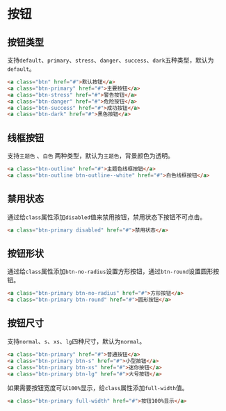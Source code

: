 # 按钮

## 按钮类型

支持`default`、`primary`、`stress`、`danger`、`success`、`dark`五种类型，默认为`default`。

```html
<a class="btn" href="#">默认按钮</a>
<a class="btn-primary" href="#">主要按钮</a>
<a class="btn-stress" href="#">警告按钮</a>
<a class="btn-danger" href="#">危险按钮</a>
<a class="btn-success" href="#">成功按钮</a>
<a class="btn-dark" href="#">黑色按钮</a>
```

## 线框按钮

支持`主题色` 、`白色` 两种类型，默认为`主题色`，背景颜色为透明。

```html
<a class="btn-outline" href="#">主题色线框按钮</a>
<a class="btn-outline btn-outline--white" href="#">白色线框按钮</a>
```

## 禁用状态

通过给`class`属性添加`disabled`值来禁用按钮，禁用状态下按钮不可点击。

```html
<a class="btn-primary disabled" href="#">禁用状态</a>
```

## 按钮形状

通过给`class`属性添加`btn-no-radius`设置方形按钮，通过`btn-round`设置圆形按钮。

```html
<a class="btn-primary btn-no-radius" href="#">方形按钮</a>
<a class="btn-primary btn-round" href="#">圆形按钮</a>
```

## 按钮尺寸

支持`normal`、`s`、`xs`、`lg`四种尺寸，默认为`normal`。

```html
<a class="btn-primary" href="#">普通按钮</a>
<a class="btn-primary btn-s" href="#">小型按钮</a>
<a class="btn-primary btn-xs" href="#">迷你按钮</a>
<a class="btn-primary btn-lg" href="#">大号按钮</a>
```

如果需要按钮宽度可以`100%`显示，给`class`属性添加`full-width`值。

```html
<a class="btn-primary full-width" href="#">按钮100%显示</a>
```

<simulator iframeSrc="https://shop.test.hsy884.com/dist/demo/btn.html" />